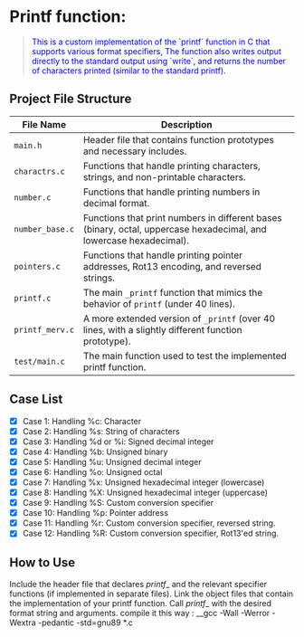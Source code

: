 # Printf function:

<blockquote style="color: blue;"> This is a custom implementation of the `printf` function in C that supports various format specifiers, 
 The function also writes output directly to the standard output using `write`, and returns the number of characters printed (similar to the standard printf).</blockquote> 

## Project File Structure

| File Name       | Description                                                                  |
|-----------------|------------------------------------------------------------------------------|
| `main.h`        | Header file that contains function prototypes and necessary includes.        |
| `charactrs.c`   | Functions that handle printing characters, strings, and non-printable characters. |
| `number.c`      | Functions that handle printing numbers in decimal format.                    |
| `number_base.c` | Functions that print numbers in different bases (binary, octal, uppercase hexadecimal, and lowercase hexadecimal). |
| `pointers.c`    | Functions that handle printing pointer addresses, Rot13 encoding, and reversed strings. |
| `printf.c`      | The main `_printf` function that mimics the behavior of `printf` (under 40 lines). |
| `printf_merv.c` | A more extended version of `_printf` (over 40 lines, with a slightly different function prototype). |
| `test/main.c`   | The main function used to test the implemented printf function.               |


## Case List
- [x] Case 1: Handling %c: Character
- [x] Case 2: Handling %s: String of characters
- [x] Case 3: Handling %d or %i: Signed decimal integer
- [x] Case 4: Handling %b: Unsigned binary
- [x] Case 5: Handling %u: Unsigned decimal integer
- [x] Case 6: Handling %o: Unsigned octal
- [x] Case 7: Handling %x: Unsigned hexadecimal integer (lowercase)
- [x] Case 8: Handling %X: Unsigned hexadecimal integer (uppercase)
- [x] Case 9: Handling %S: Custom conversion specifier
- [x] Case 10: Handling %p: Pointer address
- [x] Case 11: Handling %r: Custom conversion specifier, reversed string.
- [x] Case 12: Handling %R: Custom conversion specifier, Rot13'ed string.

## How to Use
 Include the header file that declares _printf__  and the relevant specifier functions (if implemented in separate files).
Link the object files that contain the implementation of your printf function.
Call _printf__ with the desired format string and arguments.
compile it this way : __gcc -Wall -Werror -Wextra -pedantic -std=gnu89 *.c

